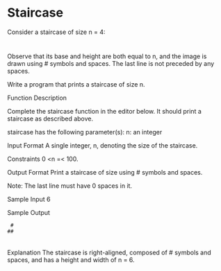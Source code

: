 # Staircase

Consider a staircase of size n = 4:

   #
  ##
 ###
####

Observe that its base and height are both equal to n, and the image is drawn using # symbols and spaces. The last line is not preceded by any spaces.

Write a program that prints a staircase of size n.

Function Description

Complete the staircase function in the editor below. It should print a staircase as described above.

staircase has the following parameter(s):
n: an integer

Input Format
A single integer, n, denoting the size of the staircase.

Constraints
0 <n =< 100.
 
Output Format
Print a staircase of size  using # symbols and spaces.

Note: The last line must have 0 spaces in it.

Sample Input
6 

Sample Output

     #
    ##
   ###
  ####
 #####
######

Explanation
The staircase is right-aligned, composed of # symbols and spaces, and has a height and width of n = 6.